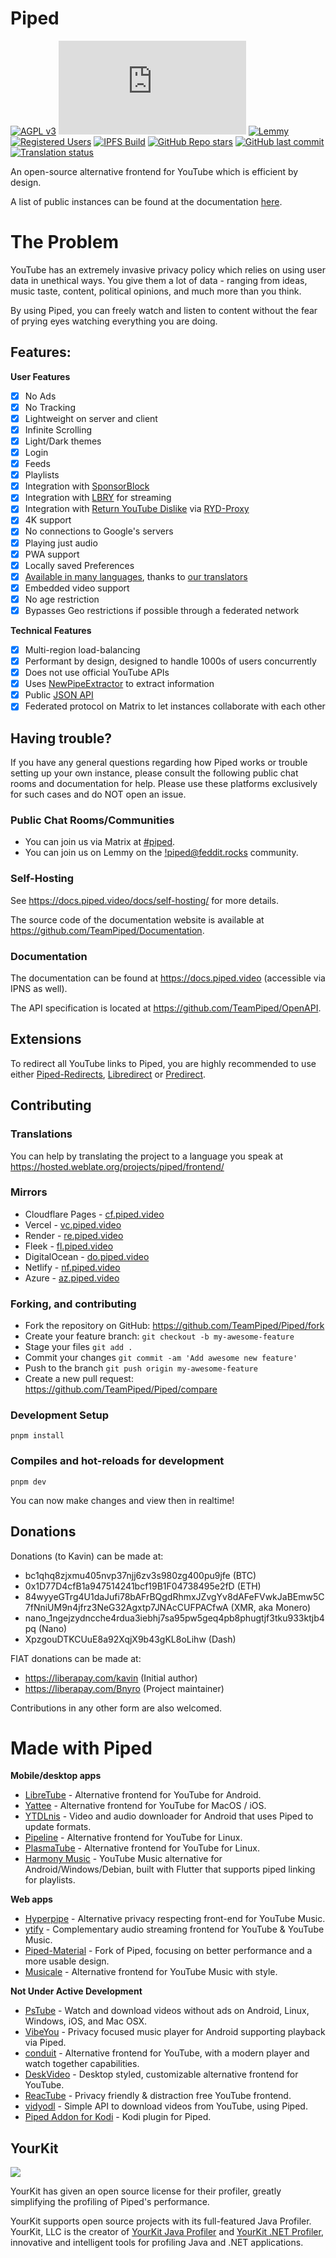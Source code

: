 # Piped

[![AGPL v3](https://shields.io/badge/License-AGPL%20v3-blue.svg)](https://www.gnu.org/licenses/agpl-3.0.en.html)
[![Matrix](https://img.shields.io/matrix/piped:matrix.org)](https://matrix.to/#/#piped:matrix.org)
[![Lemmy](https://img.shields.io/lemmy/piped%40feddit.rocks)](https://feddit.rocks/c/piped)
[![Registered Users](https://pipedapi.kavin.rocks/registered/badge)](https://piped.video/register)
[![IPFS Build](https://github.com/TeamPiped/Piped/actions/workflows/ipfs-build.yml/badge.svg)](https://piped-ipfs.kavin.rocks/)
[![GitHub Repo stars](https://img.shields.io/github/stars/TeamPiped/Piped-Frontend?style=social)](https://github.com/TeamPiped/Piped/stargazers)
[![GitHub last commit](https://img.shields.io/github/last-commit/TeamPiped/Piped-Frontend)](https://github.com/TeamPiped/Piped/commits)
[![Translation status](https://hosted.weblate.org/widgets/piped/-/frontend/svg-badge.svg)](https://hosted.weblate.org/projects/piped/frontend/)

An open-source alternative frontend for YouTube which is efficient by design.

A list of public instances can be found at the documentation [here](https://github.com/TeamPiped/documentation/blob/main/content/docs/public-instances/index.md).

# The Problem

YouTube has an extremely invasive privacy policy which relies on using user data in unethical ways. You give them a lot of data - ranging from ideas, music taste, content, political opinions, and much more than you think.

By using Piped, you can freely watch and listen to content without the fear of prying eyes watching everything you are doing.

## Features:

**User Features**

-   [x] No Ads
-   [x] No Tracking
-   [x] Lightweight on server and client
-   [x] Infinite Scrolling
-   [x] Light/Dark themes
-   [x] Login
-   [x] Feeds
-   [x] Playlists
-   [x] Integration with [SponsorBlock](https://github.com/ajayyy/SponsorBlock)
-   [x] Integration with [LBRY](https://lbry.com/) for streaming
-   [x] Integration with [Return YouTube Dislike](https://returnyoutubedislike.com/) via [RYD-Proxy](https://github.com/TeamPiped/RYD-Proxy)
-   [x] 4K support
-   [x] No connections to Google's servers
-   [x] Playing just audio
-   [x] PWA support
-   [x] Locally saved Preferences
-   [x] [Available in many languages](src/locales), thanks to [our translators](https://hosted.weblate.org/projects/piped/frontend/)
-   [x] Embedded video support
-   [x] No age restriction
-   [x] Bypasses Geo restrictions if possible through a federated network

**Technical Features**

-   [x] Multi-region load-balancing
-   [x] Performant by design, designed to handle 1000s of users concurrently
-   [x] Does not use official YouTube APIs
-   [x] Uses [NewPipeExtractor](https://github.com/TeamNewPipe/NewPipeExtractor) to extract information
-   [x] Public [JSON API](https://docs.piped.video/docs/api-documentation/)
-   [x] Federated protocol on Matrix to let instances collaborate with each other

## Having trouble?
If you have any general questions regarding how Piped works or trouble setting up your own instance, please consult the following public chat rooms and documentation for help. Please use these platforms exclusively for such cases and do NOT open an issue.

### Public Chat Rooms/Communities

-   You can join us via Matrix at [#piped](https://matrix.to/#/#piped:matrix.org).
-   You can join us on Lemmy on the [!piped@feddit.rocks](https://feddit.rocks/c/piped) community.

### Self-Hosting

See https://docs.piped.video/docs/self-hosting/ for more details.

The source code of the documentation website is available at https://github.com/TeamPiped/Documentation.

### Documentation

The documentation can be found at https://docs.piped.video (accessible via IPNS as well).

The API specification is located at https://github.com/TeamPiped/OpenAPI.

## Extensions

To redirect all YouTube links to Piped, you are highly recommended to use either [Piped-Redirects](https://github.com/TeamPiped/Piped-Redirects), [Libredirect](https://github.com/libredirect/libredirect) or [Predirect](https://github.com/libreom/predirect).

## Contributing

### Translations

You can help by translating the project to a language you speak at https://hosted.weblate.org/projects/piped/frontend/

### Mirrors

-   Cloudflare Pages - [cf.piped.video](https://cf.piped.video/)
-   Vercel - [vc.piped.video](https://vc.piped.video/)
-   Render - [re.piped.video](https://re.piped.video/)
-   Fleek - [fl.piped.video](https://fl.piped.video/)
-   DigitalOcean - [do.piped.video](https://do.piped.video/)
-   Netlify - [nf.piped.video](https://nf.piped.video/)
-   Azure - [az.piped.video](https://az.piped.video/)

### Forking, and contributing

-   Fork the repository on GitHub: https://github.com/TeamPiped/Piped/fork
-   Create your feature branch: `git checkout -b my-awesome-feature`
-   Stage your files `git add .`
-   Commit your changes `git commit -am 'Add awesome new feature'`
-   Push to the branch `git push origin my-awesome-feature`
-   Create a new pull request: https://github.com/TeamPiped/Piped/compare

### Development Setup

```
pnpm install
```

### Compiles and hot-reloads for development

```
pnpm dev
```

You can now make changes and view then in realtime!

## Donations

Donations (to Kavin) can be made at:

-   bc1qhq8zjxmu405nvp37njj6zv3s980zg400pu9jfe (BTC)
-   0x1D77D4cfB1a947514241bcf19B1F04738495e2fD (ETH)
-   84wyyeGTrg4U1daJufi78bAFrBQgdRhmxJZvgYv8dAFeFVwkJaBEmw5C7fNniUM9n4jfrz3NeG32Agxtp7JNAcCUFPACfwA (XMR, aka Monero)
-   nano_1ngejzydncche4rdua3iebhj7sa95pw5geq4pb8phugtjf3tku933ktjb4pq (Nano)
-   XpzgouDTKCUuE8a92XqjX9b43gKL8oLihw (Dash)

FIAT donations can be made at:

- https://liberapay.com/kavin (Initial author)
- https://liberapay.com/Bnyro (Project maintainer)

Contributions in any other form are also welcomed.

# Made with Piped

**Mobile/desktop apps**
-   [LibreTube](https://github.com/Libre-tube/LibreTube) - Alternative frontend for YouTube for Android.
-   [Yattee](https://github.com/yattee/yattee) - Alternative frontend for YouTube for MacOS / iOS.
-   [YTDLnis](https://github.com/deniscerri/ytdlnis) - Video and audio downloader for Android that uses Piped to update formats.
-   [Pipeline](https://gitlab.com/schmiddi-on-mobile/pipeline) - Alternative frontend for YouTube for Linux.
-   [PlasmaTube](https://apps.kde.org/plasmatube/) - Alternative frontend for YouTube for Linux.
-   [Harmony Music](https://github.com/anandnet/Harmony-Music) - YouTube Music alternative for Android/Windows/Debian, built with Flutter that supports piped linking for playlists.


**Web apps**
-   [Hyperpipe](https://codeberg.org/Hyperpipe/Hyperpipe) - Alternative privacy respecting front-end for YouTube Music.
-   [ytify](https://github.com/n-ce/ytify) - Complementary audio streaming frontend for YouTube & YouTube Music. 
-   [Piped-Material](https://github.com/mmjee/Piped-Material) - Fork of Piped, focusing on better performance and a more usable design.
-   [Musicale](https://github.com/Bellisario/musicale) - Alternative frontend for YouTube Music with style.


**Not Under Active Development**
-   [PsTube](https://github.com/prateekmedia/pstube) - Watch and download videos without ads on Android, Linux, Windows, iOS, and Mac OSX.
-   [VibeYou](https://github.com/you-apps/VibeYou) - Privacy focused music player for Android supporting playback via Piped. 
-   [conduit](https://github.com/ai25/conduit) - Alternative frontend for YouTube, with a modern player and watch together capabilities.
-   [DeskVideo](https://github.com/malisipi/DeskVideo) - Desktop styled, customizable alternative frontend for YouTube.
-   [ReacTube](https://github.com/NeeRaj-2401/ReacTube) - Privacy friendly & distraction free YouTube frontend.
-   [vidyodl](https://github.com/MrKovar/vidyodl) - Simple API to download videos from YouTube, using Piped.
-   [Piped Addon for Kodi](https://github.com/syhlx/plugin.video.piped) - Kodi plugin for Piped.

## YourKit

![](https://www.yourkit.com/images/yklogo.png)

YourKit has given an open source license for their profiler, greatly simplifying the profiling of Piped's performance.

YourKit supports open source projects with its full-featured Java Profiler.
YourKit, LLC is the creator of [YourKit Java Profiler](https://www.yourkit.com/java/profiler/)
and [YourKit .NET Profiler](https://www.yourkit.com/.net/profiler/),
innovative and intelligent tools for profiling Java and .NET applications.
